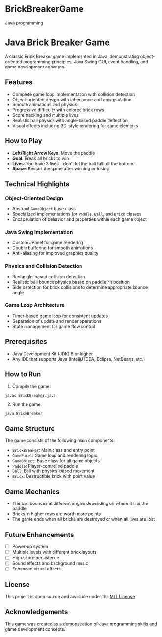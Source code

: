 # BrickBreakerGame
Java programming
# Java Brick Breaker Game

A classic Brick Breaker game implemented in Java, demonstrating object-oriented programming principles, Java Swing GUI, event handling, and game development concepts.

## Features

- Complete game loop implementation with collision detection
- Object-oriented design with inheritance and encapsulation
- Smooth animations and physics
- Progressive difficulty with colored brick rows
- Score tracking and multiple lives
- Realistic ball physics with angle-based paddle deflection
- Visual effects including 3D-style rendering for game elements

## How to Play

- **Left/Right Arrow Keys**: Move the paddle
- **Goal**: Break all bricks to win
- **Lives**: You have 3 lives - don't let the ball fall off the bottom!
- **Space**: Restart the game after winning or losing

## Technical Highlights

### Object-Oriented Design
- Abstract `GameObject` base class
- Specialized implementations for `Paddle`, `Ball`, and `Brick` classes
- Encapsulation of behavior and properties within each game object

### Java Swing Implementation
- Custom JPanel for game rendering
- Double buffering for smooth animations
- Anti-aliasing for improved graphics quality

### Physics and Collision Detection
- Rectangle-based collision detection
- Realistic ball bounce physics based on paddle hit position
- Side detection for brick collisions to determine appropriate bounce angle

### Game Loop Architecture
- Timer-based game loop for consistent updates
- Separation of update and render operations
- State management for game flow control

## Prerequisites

- Java Development Kit (JDK) 8 or higher
- Any IDE that supports Java (IntelliJ IDEA, Eclipse, NetBeans, etc.)

## How to Run

1. Compile the game:
```
javac BrickBreaker.java
```

2. Run the game:
```
java BrickBreaker
```

## Game Structure

The game consists of the following main components:

- `BrickBreaker`: Main class and entry point
- `GamePanel`: Game loop and rendering logic
- `GameObject`: Base class for all game objects
- `Paddle`: Player-controlled paddle
- `Ball`: Ball with physics-based movement
- `Brick`: Destructible brick with point value

## Game Mechanics

- The ball bounces at different angles depending on where it hits the paddle
- Bricks in higher rows are worth more points
- The game ends when all bricks are destroyed or when all lives are lost

## Future Enhancements

- [ ] Power-up system
- [ ] Multiple levels with different brick layouts
- [ ] High score persistence
- [ ] Sound effects and background music
- [ ] Enhanced visual effects

## License

This project is open source and available under the [MIT License](LICENSE).

## Acknowledgements

This game was created as a demonstration of Java programming skills and game development concepts.
